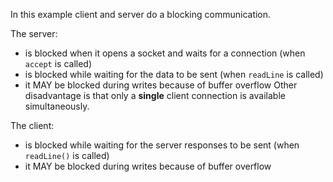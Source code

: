 In this example client and server do a blocking communication.

The server:
- is blocked when it opens a socket and waits for a connection (when `accept` is called)
- is blocked while waiting for the data to be sent (when `readLine` is called)
- it MAY be blocked during writes because of buffer overflow
Other disadvantage is that only a **single** client connection is available simultaneously.

The client:
- is blocked while waiting for the server responses to be sent (when `readLine()` is called)
- it MAY be blocked during writes because of buffer overflow